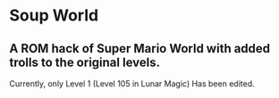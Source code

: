 # Soup World
## A ROM hack of Super Mario World with added trolls to the original levels.
Currently, only Level 1 (Level 105 in Lunar Magic) Has been edited.
